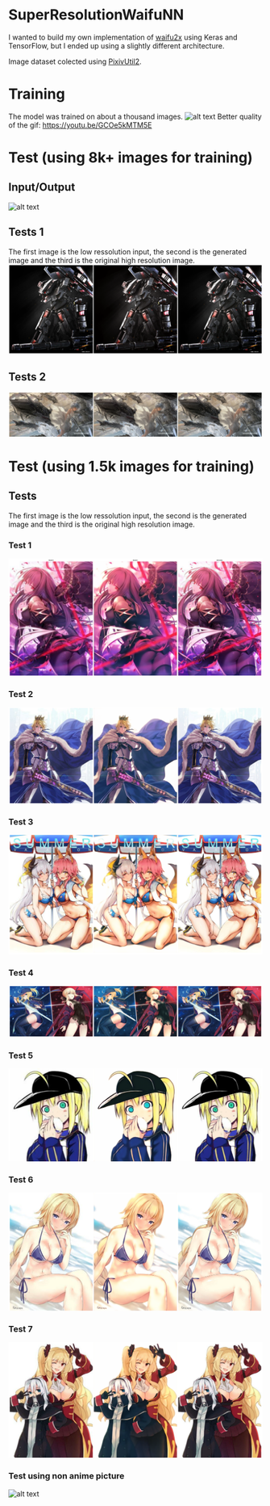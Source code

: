 # SuperResolutionWaifuNN
I wanted to build my own implementation of [waifu2x](https://github.com/nagadomi/waifu2x) using Keras and TensorFlow, but I ended up using a slightly different architecture.

Image dataset colected using [PixivUtil2](https://github.com/Nandaka/PixivUtil2).

# Training
The model was trained on about a thousand images.
![alt text](https://github.com/Exusai/SuperResolutionWaifuNN/blob/master/tests/SRNNTimelapse.gif?raw=true)
Better quality of the gif: https://youtu.be/GCOe5kMTM5E

# Test (using 8k+ images for training)
## Input/Output
![alt text](https://github.com/Exusai/SuperResolutionWaifuNN/blob/master/tests/BEFOREandAfterFin.png?raw=false)
## Tests 1
The first image is the low ressolution input, the second is the generated image and the third is the original high resolution image.
![alt text](https://github.com/Exusai/SuperResolutionWaifuNN/blob/master/tests/srwnnTest1.png?raw=true)
## Tests 2
![alt text](https://github.com/Exusai/SuperResolutionWaifuNN/blob/master/tests/srwnnTest2.png?raw=true)

# Test (using 1.5k images for training)
## Tests
The first image is the low ressolution input, the second is the generated image and the third is the original high resolution image.
### Test 1
![alt text](https://github.com/Exusai/SuperResolutionWaifuNN/blob/master/tests/BEFOREandAfter1.png?raw=true)
### Test 2
![alt text](https://github.com/Exusai/SuperResolutionWaifuNN/blob/master/tests/BEFOREandAfter2.png?raw=true)
### Test 3
![alt text](https://github.com/Exusai/SuperResolutionWaifuNN/blob/master/tests/BEFOREandAfter3.png?raw=true)
### Test 4
![alt text](https://github.com/Exusai/SuperResolutionWaifuNN/blob/master/tests/BEFOREandAfter4.png?raw=true)
### Test 5
![alt text](https://github.com/Exusai/SuperResolutionWaifuNN/blob/master/tests/BEFOREandAfter5.png?raw=true)
### Test 6
![alt text](https://github.com/Exusai/SuperResolutionWaifuNN/blob/master/tests/BEFOREandAfter6.png?raw=true)
### Test 7
![alt text](https://github.com/Exusai/SuperResolutionWaifuNN/blob/master/tests/BEFOREandAfter7.png?raw=true)
### Test using non anime picture
![alt text](https://github.com/Exusai/SuperResolutionWaifuNN/blob/master/tests/imagetest.png?raw=true)
